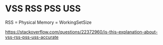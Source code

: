# VSS RSS PSS USS
RSS = Physical Memory = WorkingSetSize

https://stackoverflow.com/questions/22372960/is-this-explanation-about-vss-rss-pss-uss-accurate
